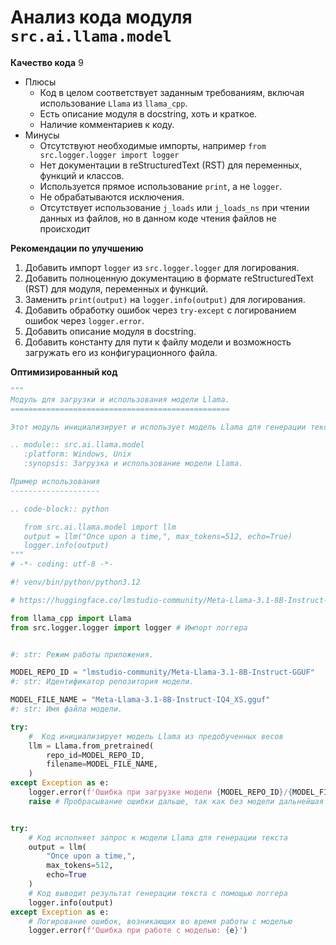 # Анализ кода модуля `src.ai.llama.model`

**Качество кода**
9
-  Плюсы
    - Код в целом соответствует заданным требованиям, включая использование `Llama` из `llama_cpp`.
    - Есть описание модуля в docstring, хоть и краткое.
    - Наличие комментариев к коду.
-  Минусы
    - Отсутствуют необходимые импорты, например `from src.logger.logger import logger`
    - Нет документации в reStructuredText (RST) для переменных, функций и классов.
    - Используется прямое использование `print`, а не `logger`.
    - Не обрабатываются исключения.
    - Отсутствует использование `j_loads` или `j_loads_ns` при чтении данных из файлов, но в данном коде чтения файлов не происходит

**Рекомендации по улучшению**

1.  Добавить импорт `logger` из `src.logger.logger` для логирования.
2.  Добавить полноценную документацию в формате reStructuredText (RST) для модуля, переменных и функций.
3.  Заменить `print(output)` на `logger.info(output)` для логирования.
4.  Добавить обработку ошибок через `try-except` с логированием ошибок через `logger.error`.
5.  Добавить описание модуля в docstring.
6.  Добавить константу для пути к файлу модели и возможность загружать его из конфигурационного файла.

**Оптимизированный код**

```python
"""
Модуль для загрузки и использования модели Llama.
=================================================

Этот модуль инициализирует и использует модель Llama для генерации текста.

.. module:: src.ai.llama.model
   :platform: Windows, Unix
   :synopsis: Загрузка и использование модели Llama.

Пример использования
--------------------

.. code-block:: python

   from src.ai.llama.model import llm
   output = llm("Once upon a time,", max_tokens=512, echo=True)
   logger.info(output)
"""
# -*- coding: utf-8 -*-

#! venv/bin/python/python3.12

# https://huggingface.co/lmstudio-community/Meta-Llama-3.1-8B-Instruct-GGUF?library=llama-cpp-python

from llama_cpp import Llama
from src.logger.logger import logger # Импорт логгера


#: str: Режим работы приложения.

MODEL_REPO_ID = "lmstudio-community/Meta-Llama-3.1-8B-Instruct-GGUF"
#: str: Идентификатор репозитория модели.

MODEL_FILE_NAME = "Meta-Llama-3.1-8B-Instruct-IQ4_XS.gguf"
#: str: Имя файла модели.

try:
    #  Код инициализирует модель Llama из предобученных весов
    llm = Llama.from_pretrained(
    	repo_id=MODEL_REPO_ID,
    	filename=MODEL_FILE_NAME,
    )
except Exception as e:
    logger.error(f'Ошибка при загрузке модели {MODEL_REPO_ID}/{MODEL_FILE_NAME}: {e}') # Логирование ошибки загрузки модели
    raise # Пробрасывание ошибки дальше, так как без модели дальнейшая работа невозможна


try:
    # Код исполняет запрос к модели Llama для генерации текста
    output = llm(
    	"Once upon a time,",
    	max_tokens=512,
    	echo=True
    )
    # Код выводит результат генерации текста с помощью логгера
    logger.info(output)
except Exception as e:
    # Логирование ошибок, возникающих во время работы с моделью
    logger.error(f'Ошибка при работе с моделью: {e}')
```